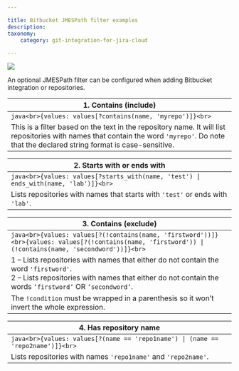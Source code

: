 ```yaml
---

title: Bitbucket JMESPath filter examples
description:
taxonomy:
    category: git-integration-for-jira-cloud

---
```

![](https://bigbrassband.atlassian.net/wiki/download/thumbnails/1349615828/bitbucket-mobile2.png?version=1&modificationDate=1615466288281&cacheVersion=1&api=v2&width=272&height=57)

An optional JMESPath filter can be configured when adding Bitbucket integration or repositories.

| **1\. Contains (include)** |
| --- |
| ```java<br>{values: values[?contains(name, 'myrepo')]}<br>``` |
| This is a filter based on the text in the repository name. It will list repositories with names that contain the word `'myrepo'`. Do note that the declared string format is case-sensitive. |

| **2\. Starts with or ends with** |
| --- |
| ```java<br>{values: values[?starts_with(name, 'test') \| ends_with(name, 'lab')]}<br>``` |
| Lists repositories with names that starts with `'test'` or ends with `'lab'`. |

| **3\. Contains (exclude)** |
| --- |
| ```java<br>{values: values[?(!contains(name, 'firstword'))]}<br>{values: values[?(!contains(name, 'firstword')) \| (!contains(name, 'secondword'))]}<br>``` |
| 1 – Lists repositories with names that either do not contain the word `'firstword'`.  <br>2 – Lists repositories with names that either do not contain the words `‘firstword’` OR `‘secondword’`. |
| The `!condition` must be wrapped in a parenthesis so it won’t invert the whole expression. |

| **4\. Has repository name** |
| --- |
| ```java<br>{values: values[?(name == 'repo1name') \| (name == 'repo2name')]}<br>``` |
| Lists repositories with names `'repo1name'` and `'repo2name'`. |

